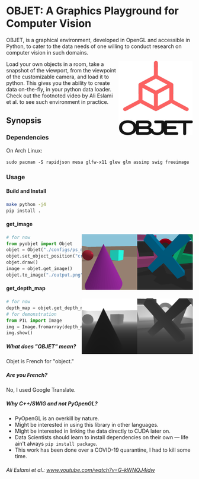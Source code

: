 
# OBJET: A Graphics Playground for Computer Vision
OBJET, is a graphical environment, developed in OpenGL and accessible in Python, to cater to the data needs of one willing to conduct research on computer vision in such domains. 

<img align="right" width="200" height="200" src="./resources/logo/OBJET.png">
Load your own objects in a room, take a snapshot of the viewport, from the viewpoint of the customizable camera, and load it to python. 
This gives you the ability to create data on-the-fly, in your python data loader. 
Check out the footnoted video by Ali Eslami et al. to see such environment in practice.

## Synopsis

### Dependencies
On Arch Linux:
```
sudo pacman -S rapidjson mesa glfw-x11 glew glm assimp swig freeimage
```

### Usage

#### Build and Install
```sh 
make python -j4
pip install .
```

#### get_image
<img align="right" width="150" height="150" src="./resources/images/ps_meta.png" title="ps_meta room"> <img align="right" width="150" height="150" src="./resources/images/meta.png" title="meta room">
```python
# for now
from pyobjet import Objet
objet = Objet("./configs/ps_meta.json")
objet.set_object_position("cross", [3., 0., 3.])
objet.draw()
image = objet.get_image()
objet.to_image("./output.png")
```

#### get_depth_map
<img align="right" width="150" height="150" src="./resources/images/depth_ps_meta.png" title="ps_meta room"> <img align="right" width="150" height="150" src="./resources/images/depth_meta.png" title="meta room">
```python
# for now
depth_map = objet.get_depth_map()
# for demonstration
from PIL import Image
img = Image.fromarray(depth_map * 10)
img.show()
```



##### What does "OBJET" mean?
Objet is French for "object."

##### Are you French?
No, I used Google Translate.

##### Why C++/SWIG and not PyOpenGL?
* PyOpenGL is an overkill by nature. 
* Might be interested in using this library in other languages.
* Might be interested in linking the data directly to CUDA later on.
* Data Scientists should learn to install dependencies on their own — life ain't always `pip install package`.
* This work has been done over a COVID-19 quarantine, I had to kill some time.

###### Ali Eslami et al.: www.youtube.com/watch?v=G-kWNQJ4idw
